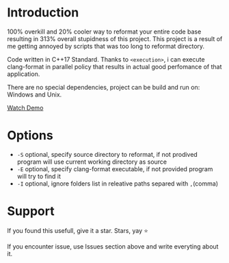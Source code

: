 # Introduction
100% overkill and 20% cooler way to reformat your entire code base resulting in 313% overall stupidness of this project.
This project is a result of me getting annoyed by scripts that was too long to reformat directory.

Code written in C++17 Standard.
Thanks to `<execution>`, i can execute clang-format in parallel policy that results in actual good perfomance of that application. 

There are no special dependencies, project can be build and run on: Windows and Unix. 

[Watch Demo]()

# Options
- `-S` optional, specify source directory to reformat, if not prodived program will use current working directory as source
- `-E` optional, specify clang-format executable, if not provided program will try to find it
- `-I` optional, ignore folders list in releative paths separed with `,`(comma)

# Support
If you found this usefull, give it a star. Stars, yay ⭐

If you encounter issue, use Issues section above and write everyting about it.
